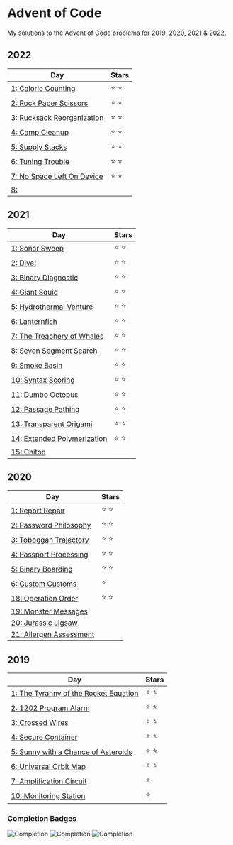 # Advent of Code
My solutions to the Advent of Code problems for [2019](https://adventofcode.com/2019), [2020](https://adventofcode.com/2020), [2021](https://adventofcode.com/2021) & [2022](https://adventofcode.com/2022).


## 2022
|                             Day                       |     Stars     |
|                             ---                       |     -----     |
| [1: Calorie Counting](2022/day-1)                     | :star: :star: |
| [2: Rock Paper Scissors](2022/day-2)                  | :star: :star: |
| [3: Rucksack Reorganization](2022/day-3)              | :star: :star: |
| [4: Camp Cleanup](2022/day-4)                         | :star: :star: |
| [5: Supply Stacks](2022/day-5)                        | :star: :star: |
| [6: Tuning Trouble](2022/day-6)                       | :star: :star: |
| [7: No Space Left On Device](2022/day-7)              | :star: :star: |
| [8:                 ](2022/day-8)                     |               |

## 2021
|                             Day                       |     Stars     |
|                             ---                       |     -----     |
| [1: Sonar Sweep](2021/day-1)                          | :star: :star: |
| [2: Dive!](2021/day-2)                                | :star: :star: |
| [3: Binary Diagnostic](2021/day-3)                    | :star: :star: |
| [4: Giant Squid](2021/day-4)                          | :star: :star: |
| [5: Hydrothermal Venture](2021/day-5)                 | :star: :star: |
| [6: Lanternfish](2021/day-6)                          | :star: :star: |
| [7: The Treachery of Whales](2021/day-7)              | :star: :star: |
| [8: Seven Segment Search](2021/day-8)                 | :star: :star: |
| [9: Smoke Basin](2021/day-9)                          | :star: :star: |
| [10: Syntax Scoring](2021/day-10)                     | :star: :star: |
| [11: Dumbo Octopus](2021/day-11)                      | :star: :star: |
| [12: Passage Pathing](2021/day-12)                    | :star: :star: |
| [13: Transparent Origami](2021/day-13)                | :star: :star: |
| [14: Extended Polymerization](2021/day-14)            | :star: :star: |
| [15: Chiton](2021/day-15)                             |               |


## 2020
|                             Day                       |     Stars     |
|                             ---                       |     -----     |
| [1: Report Repair](2020/day-1)                        | :star: :star: |
| [2: Password Philosophy](2020/day-2)                  | :star: :star: |
| [3: Toboggan Trajectory](2020/day-3)                  | :star: :star: |
| [4: Passport Processing](2020/day-4)                  | :star: :star: |
| [5: Binary Boarding](2020/day-5)                      | :star: :star: |
| [6: Custom Customs](2020/day-6)                       | :star:        |
| [18: Operation Order](2020/day-18)                    | :star: :star: |
| [19: Monster Messages](2020/day-19)                   |               |
| [20: Jurassic Jigsaw](2020/day-20)                    |               |
| [21: Allergen Assessment](2020/day-21)                |               |


## 2019
|                             Day                       |     Stars     |
|                             ---                       |     -----     |
| [1: The Tyranny of the Rocket Equation](2019/day-1)   | :star: :star: |
| [2: 1202 Program Alarm](2019/day-2)                   | :star: :star: |
| [3: Crossed Wires](2019/day-3)                        | :star: :star: |
| [4: Secure Container](2019/day-4)                     | :star: :star: |
| [5: Sunny with a Chance of Asteroids](2019/day-5)     | :star: :star: |
| [6: Universal Orbit Map](2019/day-6)                  | :star: :star: |
| [7: Amplification Circuit](2019/day-7)                | :star:        |
| [10: Monitoring Station](2019/day-10)                 | :star:        |

### Completion Badges
![Completion](https://img.shields.io/badge/Completed-None-red.svg)
![Completion](https://img.shields.io/badge/Completed-Part%201-yellow.svg)
![Completion](https://img.shields.io/badge/Completed-Parts%201%20%26%202-green.svg)